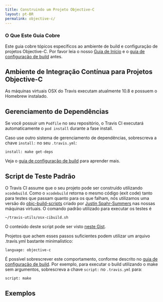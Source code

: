 ```yaml
---
title: Construindo um Projeto Objective-C
layout: pt-BR
permalink: objective-c/
---
```


### O Que Este Guia Cobre

Este guia cobre tópicos específicos ao ambiente de build e configuração de projetos Objective-C. Por favor leia o nosso [Guia de Início](/pt_BR/docs/user/getting-started/) e o [guia de configuração de build](/pt_BR/docs/user/build-configuration/) antes.

## Ambiente de Integração Contínua para Projetos Objective-C

As máquinas virtuais OSX do Travis executam atualmente 10.8 e possuem o Homebrew instalado.

## Gerenciamento de Dependências

Se você possuir um `Podfile` no seu repositório, o Travis CI executará automaticamente o `pod install` durante a fase install.

Caso use outro sistema de gerenciamento de dependências, sobrescreva a chave `install:` no seu `.travis.yml`:

    install: make get-deps

Veja o [guia de configuração de build](/pt_BR/docs/user/build-configuration/) para aprender mais.

## Script de Teste Padrão

O Travis CI assume que o seu projeto pode ser construído utilizando `xcodebuild`. Como o `xcodebuild` retorna o mesmo código (exit code) tanto para testes que passam quanto para os que falham, nós utilizamos uma versão do [objc-build-scripts](https://github.com/jspahrsummers/objc-build-scripts) criado por [Justin Spahr-Summers](https://github.com/jspahrsummers) nas nossas máquinas virtuais. O comando padrão utilizado para executar os testes é

    ~/travis-utils/osx-cibuild.sh

O conteúdo deste script pode ser visto [neste Gist](https://gist.github.com/henrikhodne/73151fccea7af3201f63).

Projetos que achem esses passos suficientes podem utilizar um arquivo .travis.yml bastante minimalístico:

    language: objective-c

É possível sobrescrever este comportamento, conforme descrito no [guia de configuração de build](/pt_BR/docs/user/build-configuration/). Por exemplo, para executar o build 
utilizando o make sem argumentos, sobrescreva a chave `script:` no `.travis.yml` para:

    script: make

## Exemplos

